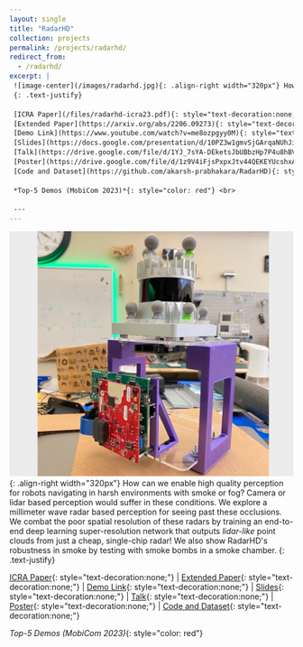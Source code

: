 ```yaml
---
layout: single
title: "RadarHD"
collection: projects
permalink: /projects/radarhd/
redirect_from: 
  - /radarhd/
excerpt: |
 ![image-center](/images/radarhd.jpg){: .align-right width="320px"} How can we enable high quality perception for robots navigating in harsh environments with smoke or fog? Camera or lidar based perception would suffer in these conditions. We explore a millimeter wave radar based perception for seeing past these occlusions. We combat the poor spatial resolution of these radars by training an end-to-end deep learning super-resolution network that outputs *lidar-like* point clouds from just a cheap, single-chip radar!  We also show RadarHD's robustness in smoke by testing with smoke bombs in a smoke chamber.
 {: .text-justify}

 [ICRA Paper](/files/radarhd-icra23.pdf){: style="text-decoration:none;"} &#124;
 [Extended Paper](https://arxiv.org/abs/2206.09273){: style="text-decoration:none;"} &#124;
 [Demo Link](https://www.youtube.com/watch?v=me8ozpgyy0M){: style="text-decoration:none;"} &#124; 
 [Slides](https://docs.google.com/presentation/d/10PZ3w1gmvSjGArqaNUhJiEY29zo8bQZU/edit?usp=sharing&ouid=111709944551033943094&rtpof=true&sd=true){: style="text-decoration:none;"} &#124;
 [Talk](https://drive.google.com/file/d/1YJ_7sYA-DEketsJbUBbzHp7P4u8hBVye/view?usp=sharing){: style="text-decoration:none;"} &#124;
 [Poster](https://drive.google.com/file/d/1z9V4iFjsPxpxJtv44QEKEYUcshxA5qDV/view?usp=sharing){: style="text-decoration:none;"} &#124;
 [Code and Dataset](https://github.com/akarsh-prabhakara/RadarHD){: style="text-decoration:none;"}

 *Top-5 Demos (MobiCom 2023)*{: style="color: red"} <br>
 
 ---
---
```

 ![image-center](/images/radarhd.jpg){: .align-right width="320px"} How can we enable high quality perception for robots navigating in harsh environments with smoke or fog? Camera or lidar based perception would suffer in these conditions. We explore a millimeter wave radar based perception for seeing past these occlusions. We combat the poor spatial resolution of these radars by training an end-to-end deep learning super-resolution network that outputs *lidar-like* point clouds from just a cheap, single-chip radar!  We also show RadarHD's robustness in smoke by testing with smoke bombs in a smoke chamber.
 {: .text-justify}

 [ICRA Paper](/files/radarhd-icra23.pdf){: style="text-decoration:none;"} &#124;
 [Extended Paper](https://arxiv.org/abs/2206.09273){: style="text-decoration:none;"} &#124;
 [Demo Link](https://www.youtube.com/watch?v=me8ozpgyy0M){: style="text-decoration:none;"} &#124; 
 [Slides](https://docs.google.com/presentation/d/10PZ3w1gmvSjGArqaNUhJiEY29zo8bQZU/edit?usp=sharing&ouid=111709944551033943094&rtpof=true&sd=true){: style="text-decoration:none;"} &#124;
 [Talk](https://drive.google.com/file/d/1YJ_7sYA-DEketsJbUBbzHp7P4u8hBVye/view?usp=sharing){: style="text-decoration:none;"} &#124;
 [Poster](https://drive.google.com/file/d/1z9V4iFjsPxpxJtv44QEKEYUcshxA5qDV/view?usp=sharing){: style="text-decoration:none;"} &#124;
 [Code and Dataset](https://github.com/akarsh-prabhakara/RadarHD){: style="text-decoration:none;"}

 *Top-5 Demos (MobiCom 2023)*{: style="color: red"} <br>
